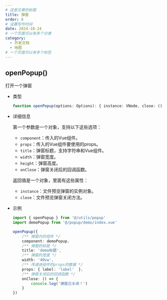 ```yaml
---
# 这是文章的标题
title: 弹窗
order: 6
# 设置写作时间
date: 2024-10-24
# 一个页面可以有多个分类
category:
  - 开发文档
  - 地图
# 一个页面可以有多个标签
---
```


## openPopup()
打开一个弹窗
- 类型
    ```ts
    function openPopup(options: Options): { instance: VNode, close: () => void }
    ```
- 详细信息

    第一个参数是一个对象，支持以下这些选项：

    - `component`：传入的Vue组件。
    - `props`：传入的Vue组件要使用的props。
    - `title`：弹窗标题，支持字符串和Vue组件。
    - `width`：弹窗宽度。
    - `height`：弹窗高度。
    - `onClose`：弹窗关闭后的回调函数。

    返回值是一个对象，里面有这些属性：

    - `instance`：文件预览弹窗的实例对象。
    - `close`：文件预览弹窗关闭方法。

- 示例
    ```ts
    import { openPopup } from '@/utils/popup'
    import demoPopup from '@/popup/demo/index.vue'

    openPopup({
        /** 弹窗内的组件 */
        component: demoPopup,
        /** 弹窗的标题 */
        title: 'demo标题',
        /** 弹窗的宽度 */
        width: '40vw',
        /** 传递进组件的props的数据 */
        props: { label: 'label'  },
        /** 弹窗关闭后的回调函数 */
        onClose: () => {
            console.log('弹窗已关闭！')
        }
    })
    ```
